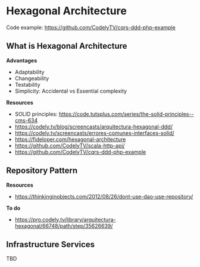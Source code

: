 # Hexagonal Architecture

Code example: https://github.com/CodelyTV/cqrs-ddd-php-example

## What is Hexagonal Architecture
**Advantages**
* Adaptability
* Changeability
* Testability
* Simplicity: Accidental vs Essential complexity

**Resources**
* SOLID principles:  https://code.tutsplus.com/series/the-solid-principles--cms-634
* https://codely.tv/blog/screencasts/arquitectura-hexagonal-ddd/
* https://codely.tv/screencasts/errores-comunes-interfaces-solid/
* https://fideloper.com/hexagonal-architecture
* https://github.com/CodelyTV/scala-http-api/
* https://github.com/CodelyTV/cqrs-ddd-php-example

## Repository Pattern
**Resources**
* https://thinkinginobjects.com/2012/08/26/dont-use-dao-use-repository/

**To do**
* https://pro.codely.tv/library/arquitectura-hexagonal/66748/path/step/35626639/


## Infrastructure Services
TBD
